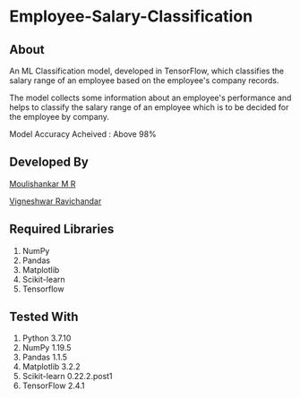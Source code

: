 # Employee-Salary-Classification

## About

An ML Classification model, developed in TensorFlow, which classifies the salary range of an employee based on the employee's company records.

The model collects some information about an employee's performance and helps to classify the salary range of an employee which is to be decided for the employee by company.

Model Accuracy Acheived : Above 98%

## Developed By

[Moulishankar M R](https://github.com/Moulishankar10)

[Vigneshwar Ravichandar](https://github.com/ToastCoder)

## Required Libraries

 1. NumPy
 2. Pandas
 3. Matplotlib
 4. Scikit-learn
 5. Tensorflow

## Tested With

 1. Python 3.7.10
 2. NumPy 1.19.5
 3. Pandas 1.1.5
 4. Matplotlib 3.2.2
 5. Scikit-learn 0.22.2.post1
 6. TensorFlow 2.4.1
 

